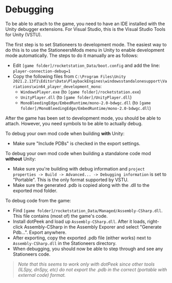 # Debugging

To be able to attach to the game, you need to have an IDE installed with the Unity debugger extensions. For Visual Studio, this is the Visual Studio Tools for Unity (VSTU).

The first step is to set Stationeers to development mode. The easiest way to do this is to use the StationeersMods menu in Unity to enable development mode automatically. The steps to do it manually are as follows:
- Edit `[game folder]/rocketstation_Data/boot.config` and add the line: `player-connection-debug=1`
- Copy the following files from `C:\Program Files\Unity 2021.2.13f1\Editor\Data\PlaybackEngines\windowsstandalonesupport\Variations\win64_player_development_mono`:
  - `WindowsPlayer.exe` (to `[game folder]/rocketstation.exe`)
  - `UnityPlayer.dll` (to `[game folder]/UnityPlayer.dll`)
  - `MonoBleedingEdge/EmbedRuntime/mono-2.0-bdwgc.dll` (to `[game folder]/MonoBleedingEdge/EmbedRuntime/mono-2.0-bdwgc.dll`)

After the game has been set to development mode, you should be able to attach. However, you need symbols to be able to actually debug.

To debug your own mod code when building **with** Unity:
- Make sure "Include PDBs" is checked in the export settings.

To debug your own mod code when building a standalone code mod **without** Unity:
- Make sure you're building with debug information and `project properties -> Build -> Advanced... -> Debugging information` is set to "Portable". This is the only format supported by VSTU. 
- Make sure the generated .pdb is copied along with the .dll to the exported mod folder.

To debug code from the game:
- Find `[game folder]/rocketstation_Data/Managed/Assembly-CSharp.dll`. This file contains (most of) the game's code.
- Install dotPeek and load up `Assembly-CSharp.dll`. After it loads, right-click Assembly-CSharp in the Assembly Exporer and select "Generate Pdb...". Export anywhere.
- After exporting, copy the exported .pdb file (either works) next to `Assembly-CSharp.dll` in the Stationeers directory.
- When debugging, you should now be able to step through and see any Stationeers code.

> *Note that this seems to work only with dotPeek since other tools (ILSpy, dnSpy, etc) do not export the .pdb in the correct (portable with external code) format.*
